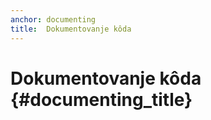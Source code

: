```yaml
---
anchor: documenting
title:  Dokumentovanje kôda
---
```


# Dokumentovanje kôda {#documenting_title}
